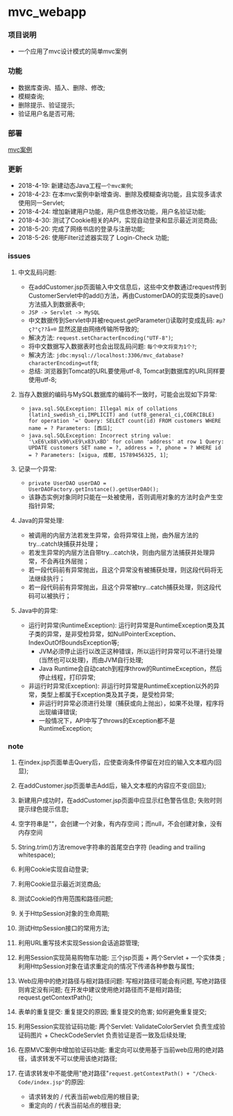 # mvc_webapp


### 项目说明
 - 一个应用了mvc设计模式的简单mvc案例
 
 
### 功能
 - 数据库查询、插入、删除、修改;
 - 模糊查询;
 - 删除提示、验证提示;
 - 验证用户名是否可用;


### 部署

[mvc案例](http://47.106.11.169:8080/mvcapp/index.jsp)
 
 
### 更新

 - 2018-4-19: 新建动态Java工程`一个mvc案例`;
 - 2018-4-23: 在本mvc案例中新增查询、删除及模糊查询功能，且实现多请求使用同一Servlet;
 - 2018-4-24: 增加新建用户功能，用户信息修改功能，用户名验证功能;
 - 2018-4-30: 测试了Cookie相关的API，实现自动登录和显示最近浏览商品;
 - 2018-5-20: 完成了网络书店的登录与注册功能;
 - 2018-5-26: 使用Filter过滤器实现了 Login-Check 功能;


### issues

 1. 中文乱码问题: 
    - 在addCustomer.jsp页面输入中文信息后，这些中文参数通过request传到CustomerServlet中的add()方法，再由CustomerDAO的实现类的save()方法插入到数据表中;
    - `JSP -> Servlet -> MySQL`
    - 中文数据传到Servlet中并被request.getParameter()读取时变成乱码: `æµ?ç?°ç??å¤®` 显然这是由网络传输所导致的;
    - 解决方法: `request.setCharacterEncoding("UTF-8")`;
    - 将中文数据写入数据表时也会出现乱码问题: `每个中文将变为1个?`;
    - 解决方法: `jdbc:mysql://localhost:3306/mvc_database?characterEncoding=utf8`;
    - 总结: 浏览器到Tomcat的URL要使用utf-8, Tomcat到数据库的URL同样要使用utf-8;
 
 2. 当存入数据的编码与MySQL数据库的编码不一致时，可能会出现如下异常:
    - `java.sql.SQLException: Illegal mix of collations (latin1_swedish_ci,IMPLICIT) and (utf8_general_ci,COERCIBLE) for operation '=' Query: SELECT count(id) FROM customers WHERE name = ? Parameters: [西瓜]`;
    - `java.sql.SQLException: Incorrect string value: '\xE6\x88\x90\xE9\x83\xBD' for column 'address' at row 1 Query: UPDATE customers SET name = ?, address = ?, phone = ? WHERE id = ? Parameters: [xigua, 成都, 15789456325, 1]`;
   
 3. 记录一个异常:
    - `private UserDAO userDAO = UserDAOFactory.getInstance().getUserDAO();`
    -  该静态实例对象同时只能在一处被使用，否则调用对象的方法时会产生空指针异常;
   
 4. Java的异常处理:
    - 被调用的内层方法若发生异常，会将异常往上抛，由外层方法的try...catch块捕获并处理；
    - 若发生异常的内层方法自带try...catch块，则由内层方法捕获并处理异常，不会再往外层抛；
    - 若一段代码前有异常抛出，且这个异常没有被捕获处理，则这段代码将无法继续执行；
    - 若一段代码前有异常抛出，且这个异常被try...catch捕获处理，则这段代码可以被执行；
   
 5. Java中的异常: 
    - 运行时异常(RuntimeException): 运行时异常是RuntimeException类及其子类的异常，是非受检异常，如NullPointerException、IndexOutOfBoundsException等;
      - JVM必须停止运行以改正这种错误，所以运行时异常可以不进行处理(当然也可以处理)，而由JVM自行处理;
      - Java Runtime会自动catch到程序throw的RuntimeException，然后停止线程，打印异常;
    - 非运行时异常(Exception): 非运行时异常是RuntimeException以外的异常，类型上都属于Exception类及其子类，是受检异常;
      - 非运行时异常必须进行处理（捕获或向上抛出），如果不处理，程序将出现编译错误;
      - 一般情况下，API中写了throws的Exception都不是RuntimeException;  
   
### note

 1. 在index.jsp页面单击Query后，应使查询条件停留在对应的输入文本框内(回显);
 
 2. 在addCustomer.jsp页面单击Add后，输入文本框的内容应不变(回显);
 
 3. 新建用户成功时，在addCustomer.jsp页面中应显示红色警告信息; 失败时则提示绿色提示信息;
 
 4. 空字符串是""，会创建一个对象，有内存空间；而null，不会创建对象，没有内存空间
 
 5. String.trim()方法remove字符串的首尾空白字符 (leading and trailing whitespace);
 
 6. 利用Cookie实现自动登录;
 
 7. 利用Cookie显示最近浏览商品;
 
 8. 测试Cookie的作用范围和路径问题;
 
 9. 关于HttpSession对象的生命周期;
 
 10. 测试HttpSession接口的常用方法;
 
 11. 利用URL重写技术实现Session会话追踪管理;
 
 12. 利用Session实现简易购物车功能: 三个jsp页面 + 两个Servlet + 一个实体类 ; 利用HttpSession对象在请求重定向的情况下传递各种参数与属性;
 
 13. Web应用中的绝对路径与相对路径问题: 写相对路径可能会有问题, 写绝对路径则肯定没有问题; 在开发中建议使用绝对路径而不是相对路径; request.getContextPath();
 
 14. 表单的重复提交: 重复提交的原因; 重复提交的危害; 如何避免重复提交;
 
 15. 利用Session实现验证码功能: 两个Servlet: ValidateColorServlet 负责生成验证码图片 + CheckCodeServlet 负责验证是否一致及后续处理;
 
 16. 在原MVC案例中增加验证码功能: 重定向可以使用基于当前web应用的绝对路径，请求转发不可以使用该绝对路径;
 
 17. 在请求转发中不能使用"绝对路径"`request.getContextPath() + "/Check-Code/index.jsp"`的原因: 
     - 请求转发的  / 代表当前web应用的根目录;
     - 重定向的 / 代表当前站点的根目录;
     
